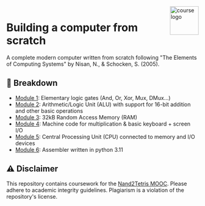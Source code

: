 
<img align="right" height="75" src="static/course_logo.avif" alt="course logo">

# Building a computer from scratch
A complete modern computer written from scratch following "The Elements of Computing Systems" by Nisan, N., & Schocken, S. (2005).

## 🧩 Breakdown
- [Module 1](./projects/1): Elementary logic gates (And, Or, Xor, Mux, DMux...)
- [Module 2](./projects/2): Arithmetic/Logic Unit (ALU) with support for 16-bit addition and other basic operations
- [Module 3](./projects/3): 32kB Random Access Memory (RAM)
- [Module 4](./projects/4): Machine code for multiplication & basic keyboard + screen I/O
- [Module 5](./projects/5): Central Processing Unit (CPU) connected to memory and I/O devices
- [Module 6](./projects/6): Assembler written in python 3.11

## ⚠️  Disclaimer
This repository contains coursework for the [Nand2Tetris MOOC](https://www.nand2tetris.org/). Please adhere to academic integrity guidelines. Plagiarism is a violation of the repository's license.

